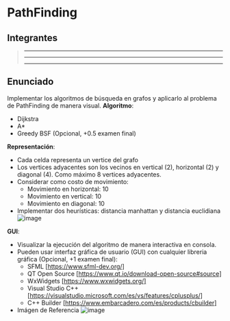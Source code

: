 # PathFinding

## Integrantes
> ---
> ---
> ---

## Enunciado
Implementar los algoritmos de búsqueda en grafos y aplicarlo al problema de PathFinding de manera visual.
**Algoritmo**:
- Dijkstra
- A*
- Greedy BSF (Opcional, +0.5 examen final)

**Representación**:
- Cada celda representa un vertice del grafo
- Los vertices adyacentes son los vecinos en vertical (2), horizontal (2) y diagonal (4). Como máximo 8 vertices adyacentes.
- Considerar como costo de movimiento:
  * Movimiento en horizontal: 10
  * Movimiento en vertical: 10
  * Movimiento en diagonal: 10
- Implementar dos heurísticas: distancia manhattan y distancia euclidiana
   ![image](https://github.com/utec-cs-aed/PathFinding/assets/48141762/5e1bb1bf-5c9b-481e-b7fb-8315638d23b0)

**GUI**:
- Visualizar la ejecución del algoritmo de manera interactiva en consola. 
- Pueden usar interfaz gráfica de usuario (GUI) con cualquier libreria gráfica (Opcional, +1 examen final):
    * SFML [https://www.sfml-dev.org/]
    * QT Open Source [https://www.qt.io/download-open-source#source]
    * WxWidgets [https://www.wxwidgets.org/]
    * Visual Studio C++ [https://visualstudio.microsoft.com/es/vs/features/cplusplus/]
    * C++ Builder [https://www.embarcadero.com/es/products/cbuilder]
- Imágen de Referencia
![image](https://github.com/utec-cs-aed/PathFinding/assets/48141762/0836d9ad-ca21-4382-b515-9feb4e467023)




